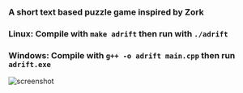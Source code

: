 
 ### A short text based puzzle game inspired by Zork
 ### Linux: Compile with `make adrift` then run with `./adrift`
 ### Windows: Compile with `g++ -o adrift main.cpp` then run `adrift.exe`
![screenshot](https://github.com/mitchfen/Adrift/blob/master/welcome.png)
